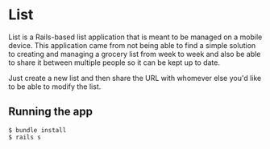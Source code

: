 # List

List is a Rails-based  list application that is meant to be managed on a mobile device. This application 
came from not being able to find a simple solution to creating and managing a grocery list from week to week and 
also be able to share it between multiple people so it can be kept up to date.

Just create a new list and then share the URL with whomever else you'd like to be able to modify the list.

## Running the app

    $ bundle install
    $ rails s